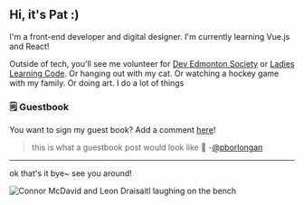 ## Hi, it's Pat :)

I'm a front-end developer and digital designer. I'm currently learning Vue.js and React!

Outside of tech, you'll see me volunteer for [Dev Edmonton Society](devedmonton.com) or [Ladies Learning Code](https://www.canadalearningcode.ca/). Or hanging out with my cat. Or watching a hockey game with my family. Or doing art. I do a lot of things

### 🗒 Guestbook

You want to sign my guest book? Add a comment [here](https://github.com/pborlongan/pborlongan/issues/4)!

<!--START:guestbook-->
> this is what a guestbook post would look like 👋 
> -[@pborlongan](https://github.com/pborlongan)
<!--END:guestbook-->

---

ok that's it bye~ see you around!

![Connor McDavid and Leon Draisaitl laughing on the bench](https://media2.giphy.com/media/v1.Y2lkPTc5MGI3NjExM293dnd6d3FpcDlkOHR2aGo5czZhYzhmcmVjOXF0d2J2bmk2bjF5MiZlcD12MV9pbnRlcm5hbF9naWZfYnlfaWQmY3Q9Zw/IeXo2JGArJW0AEuNMy/giphy.gif)
